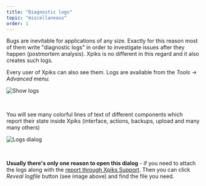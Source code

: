 ```yaml
---
title: "Diagnostic logs"
topic: "miscellaneous"
order: 1
---
```


Bugs are inevitable for applications of any size. Exactly for this reason most of them write "diagnostic logs" in order to investigate issues after they happen (postmortem analysis). Xpiks is no different in this regard and it also creates such logs.

Every user of Xpiks can also see them. Logs are available from the _Tools -> Advanced_ menu:

<p>
  <img alt="Show logs" src="{{site.url}}/images/tutorials/miscellaneous/show-logs.png" class="small-12 large-12" />
</p>

<br />

You will see many colorful lines of text of different components which report their state inside Xpiks (interface, actions, backups, upload and many many others)

<p>
  <img alt="Logs dialog" src="{{site.url}}/images/tutorials/miscellaneous/logs-dialog.png" class="small-12 large-12" />
</p>

<br />

**Usually there's only one reason to open this dialog** - if you need to attach the logs along with the <a href="{{site.url}}/2015/09/03/how-to-report-an-error/">report through Xpiks Support</a>. Then you can click _Reveal logfile_ button (see image above) and find the file you need.